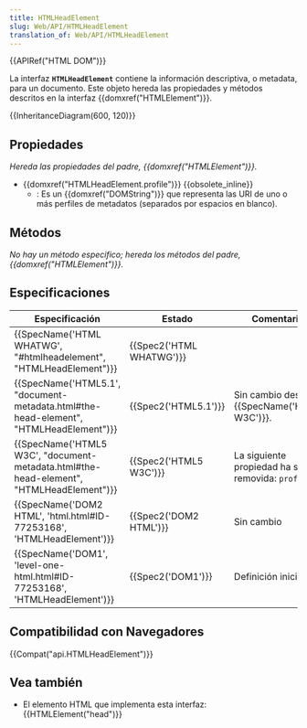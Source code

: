 ```yaml
---
title: HTMLHeadElement
slug: Web/API/HTMLHeadElement
translation_of: Web/API/HTMLHeadElement
---
```

{{APIRef("HTML DOM")}}

La interfaz **`HTMLHeadElement`** contiene la información descriptiva, o metadata, para un documento. Este objeto hereda las propiedades y métodos descritos en la interfaz {{domxref("HTMLElement")}}.

{{InheritanceDiagram(600, 120)}}

## Propiedades

_Hereda las propiedades del padre, {{domxref("HTMLElement")}}._

- {{domxref("HTMLHeadElement.profile")}} {{obsolete_inline}}
  - : Es un {{domxref("DOMString")}} que representa las URI de uno o más perfiles de metadatos (separados por espacios en blanco).

## Métodos

_No hay un método especifico; hereda los métodos del padre, {{domxref("HTMLElement")}}._

## Especificaciones

| Especificación                                                                                                       | Estado                           | Comentarios                                         |
| -------------------------------------------------------------------------------------------------------------------- | -------------------------------- | --------------------------------------------------- |
| {{SpecName('HTML WHATWG', "#htmlheadelement", "HTMLHeadElement")}}                             | {{Spec2('HTML WHATWG')}} |                                                     |
| {{SpecName('HTML5.1', "document-metadata.html#the-head-element", "HTMLHeadElement")}}     | {{Spec2('HTML5.1')}}     | Sin cambio desde {{SpecName('HTML5 W3C')}}.  |
| {{SpecName('HTML5 W3C', "document-metadata.html#the-head-element", "HTMLHeadElement")}} | {{Spec2('HTML5 W3C')}}     | La siguiente propiedad ha sido removida: `profile`. |
| {{SpecName('DOM2 HTML', 'html.html#ID-77253168', 'HTMLHeadElement')}}                         | {{Spec2('DOM2 HTML')}}     | Sin cambio                                          |
| {{SpecName('DOM1', 'level-one-html.html#ID-77253168', 'HTMLHeadElement')}}                 | {{Spec2('DOM1')}}         | Definición inicial                                  |

## Compatibilidad con Navegadores

{{Compat("api.HTMLHeadElement")}}

## Vea también

- El elemento HTML que implementa esta interfaz: {{HTMLElement("head")}}
